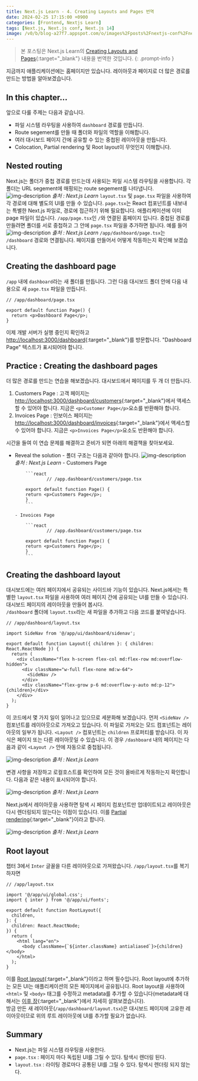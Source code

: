 ```yaml
---
title: Next.js Learn - 4. Creating Layouts and Pages 번역
date: 2024-02-25 17:15:00 +0900
categories: [Frontend, Nextjs Learn]
tags: [Next.js, Next.js conf, Next.js 14]
image: /v0/b/blog-a27f7.appspot.com/o/images%2Fposts%2Fnextjs-conf%2Fnextjs.png?alt=media&token=09247773-9707-4dd1-b3ca-3fe7f943497a
---
```


> 본 포스팅은 Next.js Learn의 [Creating Layouts and Pages](https://nextjs.org/learn/dashboard-app/creating-layouts-and-pages){:target="\_blank"} 내용을 번역한 것입니다.
{: .prompt-info }

지금까지 애플리케이션에는 홈페이지만 있습니다. 레이아웃과 페이지로 더 많은 경로를 만드는 방법을 알아보겠습니다.

## In this chapter...

앞으로 다룰 주제는 다음과 같습니다.

- 파일 시스템 라우팅을 사용하여 `dashboard` 경로를 만듭니다.
- Route segement를 만들 때 폴더와 파일의 역할을 이해합니다.
- 여러 대시보드 페이지 간에 공유할 수 있는 중첩된 레이아웃을 만듭니다.
- Colocation, Partial rendering 및 Root layout이 무엇인지 이해합니다.

## Nested routing

Next.js는 폴더가 중첩 경로를 만드는데 사용되는 파일 시스템 라우팅을 사용합니다. 각 폴더는 URL segement에 매핑되는 route segement를 나타냅니다.
![img-description](/v0/b/blog-a27f7.appspot.com/o/images%2Fposts%2Fcreating-layouts-and-pages%2Fnested-routing-1.png?alt=media&token=96a8d0d9-4f85-4aec-80f9-8ea09819ff69)
_출처 : Next.js Learn_
`layout.tsx` 및 `page.tsx` 파일을 사용하여 각 경로에 대해 별도의 UI를 만들 수 있습니다. `page.tsx`는 React 컴포넌트를 내보내는 특별한 Next.js 파일로, 경로에 접근하기 위해 필요합니다. 애플리케이션에 이미 page 파일이 있습니다. `/app/page.tsx`인 `/`와 연결된 홈페이지 입니다. 중첩된 경로를 만들려면 폴더를 서로 중첩하고 그 안에 `page.tsx` 파일을 추가하면 됩니다. 예를 들어
![img-description](/v0/b/blog-a27f7.appspot.com/o/images%2Fposts%2Fcreating-layouts-and-pages%2Fnested-routing-2.png?alt=media&token=831b2696-64e3-42dc-adc9-653c052f4fbd)
_출처 : Next.js Learn_
`/app/dashboard/page.tsx`는 `/dashboard` 경로와 연결됩니다. 페이지를 만들어서 어떻게 작동하는지 확인해 보겠습니다.

## Creating the dashboard page

`/app` 내에 `dashboard`라는 새 폴더를 만듭니다. 그런 다음 대시보드 폴더 안에 다음 내용으로 새 `page.tsx` 파일을 만듭니다.

```react
// /app/dashboard/page.tsx

export default function Page() {
  return <p>Dashboard Page</p>;
}
```

이제 개발 서버가 실행 중인지 확인하고 [http://localhost:3000/dashboard](http://localhost:3000/dashboard){:target="\_blank"}를 방문합니다. "Dashboard Page" 텍스트가 표시되어야 합니다.

## Practice : Creating the dashboard pages

더 많은 경로를 만드는 연습을 해보겠습니다. 대시보드에서 페이지를 두 개 더 만듭니다.

1. Customers Page : 고객 페이지는 [http://localhost:3000/dashboard/customers](http://localhost:3000/dashboard/customers){:target="\_blank"}에서 액세스할 수 있어야 합니다. 지금은 `<p>Customer Page</p>`요소를 반환해야 합니다.
2. Invoices Page : 인보이스 페이지는 [http://localhost:3000/dashboard/invoices](http://localhost:3000/dashboard/invoices){:target="\_blank"}에서 액세스할 수 있어야 합니다. 지금은 `<p>Invoices Page</p>`요소도 반환해야 합니다.

시간을 들여 이 연습 문제를 해결하고 준비가 되면 아래의 해결책을 찾아보세요.

- Reveal the solution - 폴더 구조는 다음과 같아야 합니다.
  ![img-description](/v0/b/blog-a27f7.appspot.com/o/images%2Fposts%2Fcreating-layouts-and-pages%2Fpractice.png?alt=media&token=0aebdbd4-c62d-48d8-9ad4-d91f77fe08ce)
  _출처 : Next.js Learn_ - Customers Page

          ```react
                  // /app.dashboard/customers/page.tsx

          export default function Page() {
          return <p>Customers Page</p>;
          }
          ```

      - Invoices Page

          ```react
                  // /app.dashboard/customers/page.tsx

          export default function Page() {
          return <p>Customers Page</p>;
          }
          ```

## Creating the dashboard layout

대시보드에는 여러 페이지에서 공유되는 사이드바 기능이 있습니다. Next.js에서는 특별한 `layout.tsx` 파일을 사용하여 여러 페이지 간에 공유되는 UI를 만들 수 있습니다. 대시보드 페이지의 레이아웃을 만들어 봅시다. <br />
`/dashboard` 폴더에 `layout.tsx`라는 새 파일을 추가하고 다음 코드를 붙여넣습니다.

```react
// /app/dashboard/layout.tsx

import SideNav from '@/app/ui/dashboard/sidenav';

export default function Layout({ children }: { children: React.ReactNode }) {
  return (
    <div className="flex h-screen flex-col md:flex-row md:overflow-hidden">
      <div className="w-full flex-none md:w-64">
        <SideNav />
      </div>
      <div className="flex-grow p-6 md:overflow-y-auto md:p-12">{children}</div>
    </div>
  );
}
```

이 코드에서 몇 가지 일이 일어나고 있으므로 세분화해 보겠습니다. 먼저 `<SideNav />` 컴포넌트를 레이아웃으로 가져오고 있습니다. 이 파일로 가져오는 모드 컴포넌트는 레이아웃의 일부가 됩니다. `<Layout />` 컴포넌트는 `children` 프로퍼티를 받습니다. 이 자식은 페이지 또는 다른 레이아웃일 수 있습니다. 이 경우 `/dashboard` 내의 페이지는 다음과 같이 `<Layout />` 안에 자동으로 중첩됩니다.

![img-description](/v0/b/blog-a27f7.appspot.com/o/images%2Fposts%2Fcreating-layouts-and-pages%2Fcreating-layout-1.png?alt=media&token=113a2a2f-db95-4bab-af38-075b4e47e857)
_출처 : Next.js Learn_

변경 사항을 저장하고 로컬호스트를 확인하여 모든 것이 올바르게 작동하는지 확인합니다. 다음과 같은 내용이 표시되어야 합니다.

![img-description](/v0/b/blog-a27f7.appspot.com/o/images%2Fposts%2Fcreating-layouts-and-pages%2Fcreating-layout-2.png?alt=media&token=ba61781a-3a16-4930-af1e-0502c030204d)
_출처 : Next.js Learn_

Next.js에서 레이아웃을 사용하면 탐색 시 페이지 컴포넌트만 업데이트되고 레이아웃은 다시 렌더링되지 않는다는 이점이 있습니다. 이를 [Partial rendering](https://nextjs.org/docs/app/building-your-application/routing/linking-and-navigating#4-partial-rendering){:target="\_blank"}이라고 합니다.

![img-description](/v0/b/blog-a27f7.appspot.com/o/images%2Fposts%2Fcreating-layouts-and-pages%2Fcreating-layout-3.png?alt=media&token=d6753e36-3ccb-4799-9ac7-0613c9753110)
_출처 : Next.js Learn_

## Root layout

챕터 3에서 `Inter` 글꼴을 다른 레이아웃으로 가져왔습니다. `/app/layout.tsx`를 복기하자면

```react
// /app/layout.tsx

import '@/app/ui/global.css';
import { inter } from '@/app/ui/fonts';

export default function RootLayout({
  children,
}: {
  children: React.ReactNode;
}) {
  return (
    <html lang="en">
      <body className={`${inter.className} antialiased`}>{children}</body>
    </html>
  );
}
```

이를 [Root layout](https://nextjs.org/docs/app/building-your-application/routing/pages-and-layouts#root-layout-required){:target="\_blank"}이라고 하며 필수입니다. Root layout에 추가하는 모든 UI는 애플리케이션의 모든 페이지에서 공유됩니다. Root layout을 사용하여 `<html>` 및 `<body>` 태그를 수정하고 metadata를 추가할 수 있습니다(metadata에 대해서는 [이후 장](https://nextjs.org/learn/dashboard-app/adding-metadata){:target="\_blank"}에서 자세히 살펴보겠습니다). <br />
방금 만든 새 레이아웃(`/app/dashboard/layout.tsx`)은 대시보드 페이지에 고유한 레이아웃이므로 위의 루트 레이아웃에 UI를 추가할 필요가 없습니다.

## Summary

- Next.js는 파일 시스템 라우팅을 사용한다.
- `page.tsx` : 페이지 마다 독립된 UI를 그릴 수 있다. 탐색시 렌더링 된다.
- `layout.tsx` : 라이팅 경로마다 공통된 UI를 그릴 수 있다. 탐색시 렌더링 되지 않는다. 
